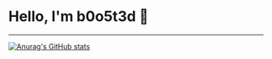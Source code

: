 # Hello, I'm b0o5t3d 👋
---
[![Anurag's GitHub stats](https://github-readme-stats.vercel.app/api?username=b0o5t3d&theme=radical&show_icons=true)](https://github.com/anuraghazra/github-readme-stats)
